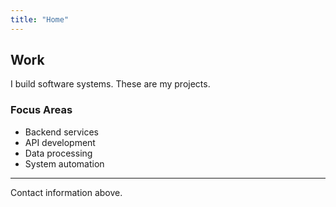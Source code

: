 ```yaml
---
title: "Home"
---
```


## Work

I build software systems. These are my projects.

### Focus Areas

- Backend services
- API development
- Data processing
- System automation

---

Contact information above.
